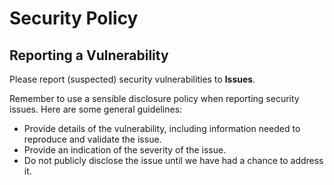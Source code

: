 # Security Policy

## Reporting a Vulnerability
Please report (suspected) security vulnerabilities to **Issues**. 

Remember to use a sensible disclosure policy when reporting security issues. Here are some general guidelines:

- Provide details of the vulnerability, including information needed to reproduce and validate the issue.
- Provide an indication of the severity of the issue.
- Do not publicly disclose the issue until we have had a chance to address it.
